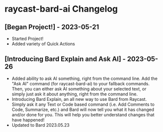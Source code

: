 # raycast-bard-ai Changelog

## [Began Project!] - 2023-05-21

- Started Project!
- Added variety of Quick Actions

## [Introducing Bard Explain and Ask AI] - 2023-05-26

- Added ability to ask AI something, right from the command line. Add the "Ask AI" command (for raycast-bard-ai) to your fallback commands. Then, you can either ask AI something about your selected text, or simply just ask it about anything, right from the command line.
- Introducing Bard Explain, an all new way to use Bard from Raycast. Simply ask it any Text or Code based command (i.e. Add Comments to Code, Summarize, etc.) and Bard will now tell you what it has changed and/or done for you. This will help you better understand changes that have happened!
- Updated to Bard 2023.05.23